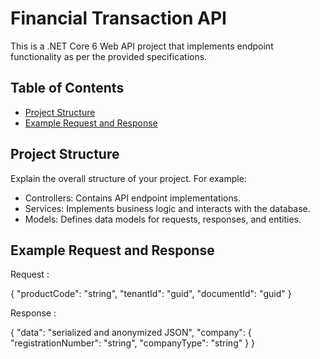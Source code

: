 # Financial Transaction API

This is a .NET Core 6 Web API project that implements endpoint functionality as per the provided specifications.

## Table of Contents

- [Project Structure](#project-structure)
- [Example Request and Response](#example-request-and-response)

## Project Structure

Explain the overall structure of your project. For example:
- Controllers: Contains API endpoint implementations.
- Services: Implements business logic and interacts with the database.
- Models: Defines data models for requests, responses, and entities.

## Example Request and Response

Request : 

{
  "productCode": "string",
  "tenantId": "guid",
  "documentId": "guid"
}

Response :

{
  "data": "serialized and anonymized JSON",
  "company": {
    "registrationNumber": "string",
    "companyType": "string"
  }
}